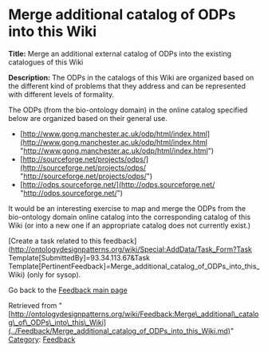 #  Merge additional catalog of ODPs into this Wiki


__Title:__ Merge an additional external catalog of ODPs into the existing catalogues of this Wiki


__Description:__ The ODPs in the catalogs of this Wiki are organized based on the different kind of problems that they address and can be represented with different levels of formality.


The ODPs (from the bio-ontology domain) in the online catalog specified below are organized based on their general use.



* [http://www.gong.manchester.ac.uk/odp/html/index.html](http://www.gong.manchester.ac.uk/odp/html/index.html "http://www.gong.manchester.ac.uk/odp/html/index.html")
* [http://sourceforge.net/projects/odps/](http://sourceforge.net/projects/odps/ "http://sourceforge.net/projects/odps/")
* [http://odps.sourceforge.net/](http://odps.sourceforge.net/ "http://odps.sourceforge.net/")


It would be an interesting exercise to map and merge the ODPs from the bio-ontology domain online catalog into the corresponding catalog of this Wiki (or into a new one if an appropriate catalog does not currently exist.) 


  




[Create a task related to this feedback](http://ontologydesignpatterns.org/wiki/Special:AddData/Task_Form?Task Template[SubmittedBy]=93.34.113.67&Task Template[PertinentFeedback]=Merge_additional_catalog_of_ODPs_into_this_Wiki) (only for sysop).


  



Go back to the  [Feedback main page](../Feedback/Main.md "Feedback:Main")





Retrieved from "[http://ontologydesignpatterns.org/wiki/Feedback:Merge\_additional\_catalog\_of\_ODPs\_into\_this\_Wiki](../Feedback/Merge_additional_catalog_of_ODPs_into_this_Wiki.md)"
 [Category](http://ontologydesignpatterns.org/wiki/Special:Categories "Special:Categories"): [Feedback](../Category/Feedback.md "Category:Feedback")